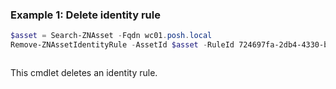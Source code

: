 ### Example 1: Delete identity rule
```powershell
$asset = Search-ZNAsset -Fqdn wc01.posh.local
Remove-ZNAssetIdentityRule -AssetId $asset -RuleId 724697fa-2db4-4330-b3f0-b157d2e23da3
```

```output

```

This cmdlet deletes an identity rule.